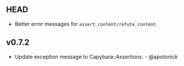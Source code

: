 ## HEAD

* Better error messages for `assert_content/refute_content`.

## v0.7.2

* Update exception message to Capybara::Assertions. - @apotonick
